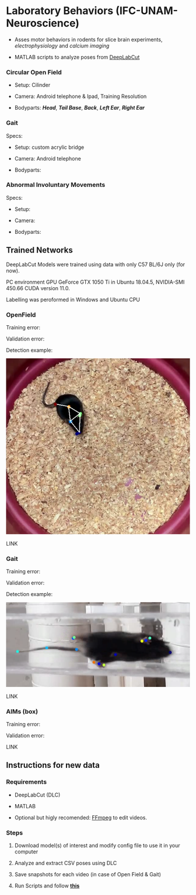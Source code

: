 # Laboratory Behaviors (IFC-UNAM-Neuroscience)

+ Asses motor behaviors in rodents for slice brain experiments, *electrophysiology* and *calcium imaging*

+ MATLAB scripts to analyze poses from [DeepLabCut](https://github.com/DeepLabCut/DeepLabCut)

### Circular Open Field

- Setup: Cilinder

- Camera: Android telephone & Ipad, Training Resolution

- Bodyparts: ***Head***, ***Tail Base***, ***Back***, ***Left Ear***, ***Right Ear***

### Gait

Specs:

- Setup: custom acrylic bridge

- Camera: Android telephone

- Bodyparts:

### Abnormal Involuntary Movements

Specs:

- Setup:

- Camera:

- Bodyparts:

## Trained Networks

DeepLabCut Models were trained using data with only C57 BL/6J only (for now).

PC environment GPU GeForce GTX 1050 Ti in Ubuntu 18.04.5,
NVIDIA-SMI 450.66 CUDA version 11.0.

Labelling was peroformed in Windows and Ubuntu CPU

### OpenField

Training error:

Validation error:

Detection example:

![Setup](/Figures/OpenField_Mice.png "Circular Open Field")

LINK

### Gait

Training error:

Validation error:

Detection example:

![Setup](/Figures/Gait_Mice.png "Gait Patterns")

LINK

### AIMs (box)

Training error:

Validation error:

LINK

## Instructions for new data

### Requirements

- DeepLabCut (DLC)

- MATLAB

- Optional but higly recomended: [FFmpeg](https://www.ffmpeg.org/) to edit videos.

### Steps

1. Download model(s) of interest and modify config file to use it in your computer

2. Analyze and extract CSV poses using DLC

3. Save snapshots for each video (in case of Open Field & Gait)

4. Run Scripts and follow [**this**](http://htmlpreview.github.io/?https://github.com/vladscript/labbehavior/blob/master/html/USER_GUIDE.html)